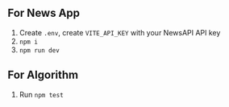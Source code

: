 ## For News App

1. Create `.env`, create `VITE_API_KEY` with your NewsAPI API key
2. `npm i`
3. `npm run dev`

## For Algorithm

1. Run `npm test`
